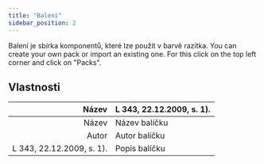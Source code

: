 ```yaml
---
title: "Balení"
sidebar_position: 2
---
```


Balení je sbírka komponentů, které lze použít v barvě razítka. You can create your own pack or import an existing one. For this click on the top left corner and click on "Packs".

## Vlastnosti

|                     Název | L 343, 22.12.2009, s. 1). |
| -------------------------:|:------------------------- |
|                     Název | Název balíčku             |
|                     Autor | Autor balíčku             |
| L 343, 22.12.2009, s. 1). | Popis balíčku             |
